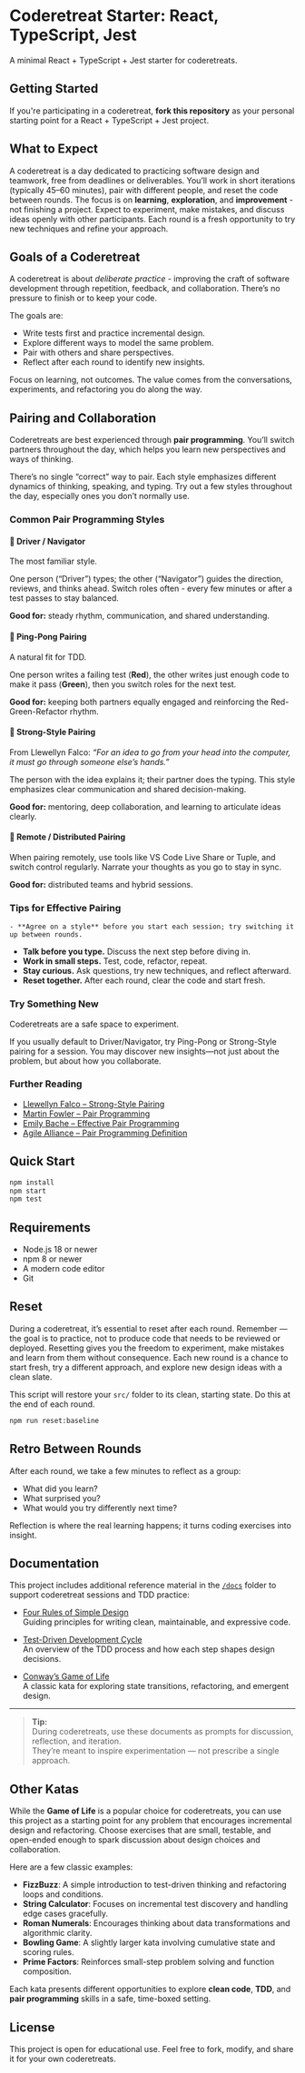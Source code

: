 <!--
  NOTE: This file is generated. Do not edit README.md directly.
  Edit README.template.md and shared fragments in vendor/coderetreat-docs/.
-->

# Coderetreat Starter: React, TypeScript, Jest

A minimal React + TypeScript + Jest starter for coderetreats.

## Getting Started

If you're participating in a coderetreat, **fork this repository** as your personal starting point for a React + TypeScript + Jest project.

<!-- begin-include: docs/readme-parts/what-to-expect.md -->
## What to Expect

A coderetreat is a day dedicated to practicing software design and teamwork, free from deadlines or deliverables. You’ll work in short iterations (typically 45–60 minutes), pair with different people, and reset the code between rounds. The focus is on **learning**, **exploration**, and **improvement** - not finishing a project. Expect to experiment, make mistakes, and discuss ideas openly with other participants. Each round is a fresh opportunity to try new techniques and refine your approach.
<!-- end-include: docs/readme-parts/what-to-expect.md -->

<!-- begin-include: docs/readme-parts/goals.md -->
## Goals of a Coderetreat

A coderetreat is about *deliberate practice* - improving the craft of software development through repetition, feedback, and collaboration. There’s no pressure to finish or to keep your code.

The goals are:

- Write tests first and practice incremental design.
- Explore different ways to model the same problem.
- Pair with others and share perspectives.
- Reflect after each round to identify new insights.

Focus on learning, not outcomes. The value comes from the conversations, experiments, and refactoring you do along the way.
<!-- end-include: docs/readme-parts/goals.md -->

<!-- begin-include: docs/readme-parts/pairing-and-collaboration.md -->
## Pairing and Collaboration

Coderetreats are best experienced through **pair programming**. You’ll switch partners throughout the day, which helps you learn new perspectives and ways of thinking.

There’s no single “correct” way to pair. Each style emphasizes different dynamics of thinking, speaking, and typing. Try out a few styles throughout the day, especially ones you don’t normally use.

### Common Pair Programming Styles

#### 🧭 Driver / Navigator

The most familiar style.

One person (“Driver”) types; the other (“Navigator”) guides the direction, reviews, and thinks ahead. Switch roles often - every few minutes or after a test passes to stay balanced.

**Good for:** steady rhythm, communication, and shared understanding.

#### 🏓 Ping-Pong Pairing

A natural fit for TDD.

One person writes a failing test (**Red**), the other writes just enough code to make it pass (**Green**), then you switch roles for the next test.

**Good for:** keeping both partners equally engaged and reinforcing the Red-Green-Refactor rhythm.

#### 💪 Strong-Style Pairing

From Llewellyn Falco: *“For an idea to go from your head into the computer, it must go through someone else’s hands.”*

The person with the idea explains it; their partner does the typing. This style emphasizes clear communication and shared decision-making.

**Good for:** mentoring, deep collaboration, and learning to articulate ideas clearly.

#### 🔄 Remote / Distributed Pairing

When pairing remotely, use tools like VS Code Live Share or Tuple, and switch control regularly. Narrate your thoughts as you go to stay in sync.

**Good for:** distributed teams and hybrid sessions.

### Tips for Effective Pairing

	- **Agree on a style** before you start each session; try switching it up between rounds.
  - **Talk before you type.** Discuss the next step before diving in.
  - **Work in small steps.** Test, code, refactor, repeat.
  - **Stay curious.** Ask questions, try new techniques, and reflect afterward.
  - **Reset together.** After each round, clear the code and start fresh.

### Try Something New

Coderetreats are a safe space to experiment.

If you usually default to Driver/Navigator, try Ping-Pong or Strong-Style pairing for a session. You may discover new insights—not just about the problem, but about how you collaborate.

### Further Reading
- [Llewellyn Falco – Strong-Style Pairing](https://llewellynfalco.blogspot.com/2014/06/strong-style-pairing.html)
- [Martin Fowler – Pair Programming](https://martinfowler.com/articles/on-pair-programming.html)
- [Emily Bache – Effective Pair Programming](https://coding-is-like-cooking.info/2013/07/effective-pair-programming/)
- [Agile Alliance – Pair Programming Definition](https://www.agilealliance.org/glossary/pairing/)
<!-- end-include: docs/readme-parts/pairing-and-collaboration.md -->

## Quick Start

```bash
npm install
npm start
npm test
```

## Requirements

- Node.js 18 or newer
- npm 8 or newer
- A modern code editor
- Git

## Reset

During a coderetreat, it’s essential to reset after each round. Remember — the goal is to practice, not to produce code that needs to be reviewed or deployed. Resetting gives you the freedom to experiment, make mistakes and learn from them without consequence. Each new round is a chance to start fresh, try a different approach, and explore new design ideas with a clean slate.

This script will restore your `src/` folder to its clean, starting state. Do this at the end of each round.

```bash
npm run reset:baseline
```

<!-- begin-include: docs/readme-parts/retro-between-rounds.md -->
## Retro Between Rounds

After each round, we take a few minutes to reflect as a group:

- What did you learn?
- What surprised you?
- What would you try differently next time?

Reflection is where the real learning happens; it turns coding exercises into insight.
<!-- end-include: docs/readme-parts/retro-between-rounds.md -->

<!-- begin-include: docs/readme-parts/documentation.md -->
## Documentation

This project includes additional reference material in the [`/docs`](./docs) folder to support coderetreat sessions and TDD practice:

- [Four Rules of Simple Design](./docs/four-rules-of-simple-design.md)  
  Guiding principles for writing clean, maintainable, and expressive code.

- [Test-Driven Development Cycle](./docs/tdd-cycle.md)  
  An overview of the TDD process and how each step shapes design decisions.

- [Conway’s Game of Life](./docs/conways-game-of-life.md)  
  A classic kata for exploring state transitions, refactoring, and emergent design.

---

> **Tip:**  
> During coderetreats, use these documents as prompts for discussion, reflection, and iteration.  
> They’re meant to inspire experimentation — not prescribe a single approach.
<!-- end-include: docs/readme-parts/documentation.md -->

<!-- begin-include: docs/readme-parts/other-katas.md -->
## Other Katas

While the **Game of Life** is a popular choice for coderetreats, you can use this project as a starting point for any problem that encourages incremental design and refactoring. Choose exercises that are small, testable, and open-ended enough to spark discussion about design choices and collaboration.

Here are a few classic examples:

- **FizzBuzz**: A simple introduction to test-driven thinking and refactoring loops and conditions.  
- **String Calculator**: Focuses on incremental test discovery and handling edge cases gracefully.  
- **Roman Numerals**: Encourages thinking about data transformations and algorithmic clarity.  
- **Bowling Game**: A slightly larger kata involving cumulative state and scoring rules.  
- **Prime Factors**: Reinforces small-step problem solving and function composition.  

Each kata presents different opportunities to explore **clean code**, **TDD**, and **pair programming** skills in a safe, time-boxed setting.
<!-- end-include: docs/readme-parts/other-katas.md -->

<!-- begin-include: docs/readme-parts/license.md -->
## License

This project is open for educational use. Feel free to fork, modify, and share it for your own coderetreats.
<!-- end-include: docs/readme-parts/license.md -->